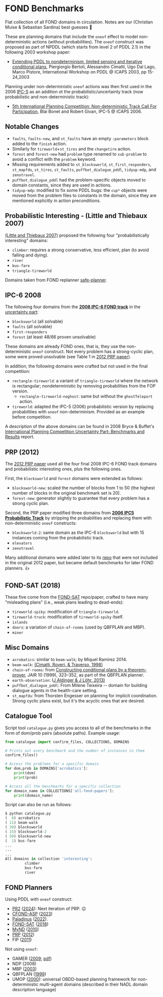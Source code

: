 
# FOND Benchmarks

Flat collection of all FOND domains in circulation. Notes are our (Christian Muise & Sebastian Sardina) best guesses :hand_over_mouth:

These are planning domains that include the `oneof` effect to model non-deterministic actions (without probabilities). The `oneof` construct was proposed as part of NPDDL (which starts from level 2 of PDDL 2.1) in the following 2003 workshop paper:

* [Extending PDDL to nondeterminism, limited sensing and iterative conditional plans](http://users.cecs.anu.edu.au/~thiebaux/workshops/ICAPS03/proceedings/PDDL-ICAPS03.pdf), Piergiorgio Bertoli, Alessandro Cimatti, Ugo Dal Lago, Marco Pistore, International Workshop on PDDL @ ICAPS 2003, pp 15-24,2003

Planning under non-deterministic `oneof` actions was then first used in the 2006 [IPC-5](https://lpg.unibs.it/ipc-5/) as an addition ot the probabilistic/uncertainty track (now probabilistic and non-deterministic track):

* [5th International Planning Competition: Non-deterministic Track Call For Participation](https://ipc06.icaps-conference.org/probabilistic/docs/cf-ipc-prob.pdf), Blai Bonet and Robert Givan, IPC-5 @ ICAPS 2006.


## Notable Changes

- `faults`, `faults-new`, and `st_faults` have an empty `:parameters` block added to the `finish` action.
- Similarly for `tireworld`+`st_tires` and the `changetire` action.
- `forest` and `forest-new` had `problem` type renamed to `sub-problem` to avoid a conflict with the `problem` keyword.
- Missing requirements added to `st_blocksworld`, `st_first_responders`, `st_mapfdu`, `st_tires`, `st_faults`, `puffbot_dialogue_pddl`, `tidyup-mdp`, and `zenotravel`.
- `puffbot_dialogue_pddl` had the problem-specific objects moved to domain constants, since they are used in actions.
- `tidyup-mdp`: modified to fix some PDDL bugs: the `cup*` objects were moved from the problem files to constants in the domain, since they are mentioned explicitly in action preconditions.


## Probabilistic Interesting  - (Little and Thiebaux 2007)

[(Little and Thiebaux 2007)](https://users.cecs.anu.edu.au/~thiebaux/papers/icaps07wksp.pdf) proposed the following four "probabilistically interesting" domains:

- `climber`: requires a strong conservative, less efficient, plan (to avoid falling and dying).
- `river`
- `bus-fare`
- `triangle-tireworld`

Domains taken from FOND replanner [safe-planner](https://github.com/mokhtarivahid/safe-planner/tree/master/benchmarks/prob_interesting).

## IPC-6 2008

The following four domains from the [**2008 IPC-6 FOND track**](https://ipc08.icaps-conference.org/probabilistic/wiki/index.php/Results.html#Fully_Observable_Non-Deterministic_.28FOND.29_track) in the [uncertainty part](https://ipc08.icaps-conference.org/probabilistic/wiki/):

- `blocksworld` (all solvable)
- `faults` (all solvable)
- `first-responders`
- `forest` (at least 48/66 proven unsolvable)

These domains are already FOND ones, that is, they use the non-deterministic `oneof` construct. Not every problem has a strong-cyclic plan, some were proved unsolvable (see Table 1 in [2012 PRP paper](https://cdn.aaai.org/ojs/13520/13520-40-17038-1-2-20201228.pdf)).


In addition, the following domains were crafted but not used in the final competition:

- `rectangle-tireworld`: a variant of `triangle-tireworld` where the network is rectangular; nondeterministic by removing probabilities from the FOP version.
  - `rectangle-tireworld-noghost`: same but without the `ghostTeleport`  action.
- `tireworld`: adapted the IPC-5 (2006) probabilistic version by replacing probabilities with `oneof` non-determinism. Provided as an example before competition.

A description of the above domains can be found in 2008 Bryce & Buffet's [International Planning Competition Uncertainty Part: Benchmarks and Results](https://ipc08.icaps-conference.org/probabilistic/wiki/images/0/03/Results.pdf) report.

## PRP (2012)

The [2012 PRP paper](https://cdn.aaai.org/ojs/13520/13520-40-17038-1-2-20201228.pdf) used all the four final 2008 IPC-6 FOND track domains and probabilistic interesting ones, plus the following ones.

First, the `blocksworld` and `forest` domains were extended as follows:

- `blocksworld-new`: scaled the number of blocks from 1 to 50 (the highest number of blocks in the original benchmark set is 20).
- `forest-new`: generator slightly to guarantee that every problem has a strong cyclic plan.

Second, the PRP paper modified three domains from [**2006 IPC5 Probabilistic Track**](https://ipc06.icaps-conference.org/probabilistic/) by stripping the probabilities and replacing them with non-deterministic `oneof` constructs:

- `blocksworld-2`: same domain as the IPC-6 `blocksworld` but with 15 instances coming from the probabilistic track.
- `elevators`
- `zenotravel`

Many additional domains were added later to its [repo](https://github.com/QuMuLab/planner-for-relevant-policies/tree/master/fond-benchmarks) that were not included in the original 2012 paper, but became default benchmarks for later FOND planners. 👍

## FOND-SAT (2018)

These five come from the [FOND-SAT](https://github.com/tomsons22/FOND-SAT) repo/paper, crafted to have many "misleading plans" (i.e., weak plans leading to dead-ends):

- `tireworld-spiky`: modification of `triangle-tireworld`.
- `tireworld-truck`: modification of `tireworld-spiky` itself.
- `islands`
- `doors`: a variation of `chain-of-rooms` (used by QBFPLAN and MBP).
- `miner`


## Misc Domains

- `acrobatics`: similar to `beam-walk`; by Miquel Ramirez 2014.
- `beam-walk`: [(Cimatti, Roveri, & Traverso, 1998)](https://cdn.aaai.org/AAAI/1998/AAAI98-124.pdf)
- `chain-of-rooms`: from [Constructing conditional plans by a theorem-prover](https://jair.org/index.php/jair/article/view/10230/), JAIR 10 (1999), 323–352, as part of the QBFPLAN planner.
- `earth-observation`: ([J Aldinger & J Löhr, 2013)](https://gki.informatik.uni-freiburg.de/papers/aldinger-loehr-pcd2013.pdf)
- `puffbot_dialogue_pddl`: From Milene Teixeira -- domain for building dialogue agents in the health-care setting.
- `st_mapfdu`: from Thorsten Engesser on planning for implicit coordination. Strong cyclic plans exist, but it's the acyclic ones that are desired.


## Catalogue Tool

Script tool `catalogue.py` gives you access to all of the benchmarks in the form of dom/prob pairs (absolute paths). Example usage:

```python
from catalogue import confirm_files, COLLECTIONS, DOMAINS

# Prints out every benchmark and the number of instances in them
confirm_files()

# Access the problems for a specific domain
for dom,prob in DOMAINS['acrobatics']:
    print(dom)
    print(prob)

# Access all the benchmarks for a specific collection
for domain_name in COLLECTIONS['all-fond-papers']:
    print(domain_name)
```

Script can also be run as follows:

```python
$ python catalogue.py
(  8) acrobatics
( 11) beam-walk
( 30) blocksworld
( 15) blocksworld-2
( 50) blocksworld-new
(  1) bus-fare
...
...
...
All domains in collection 'interesting':
         climber
         bus-fare
         river
```

## FOND Planners

Using PDDL with `oneof` construct:

- [PR2](https://github.com/QuMuLab/pr2) ([2024](https://arxiv.org/pdf/2312.11675)): Next iteration of PRP. 😉
- [CFOND-ASP](https://github.com/ssardina-research/cfond-asp) ([2023](https://ojs.aaai.org/index.php/ICAPS/article/view/19789/19548))
- [Paladinus](https://github.com/ramonpereira/paladinus) ([2022](https://ojs.aaai.org/index.php/ICAPS/article/view/19789/19548)).
- [FOND-SAT](https://github.com/tomsons22/FOND-SAT) ([2018](https://arxiv.org/pdf/1806.09455))
- [MyND](https://github.com/JackyCSer/MyNDPlanner) ([2010](https://ojs.aaai.org/index.php/ICAPS/article/view/13408/))
- [PRP](https://github.com/QuMuLab/planner-for-relevant-policies) ([2012](https://cdn.aaai.org/ojs/13520/13520-40-17038-1-2-20201228.pdf))
- FIP ([2011](https://www.ijcai.org/Proceedings/11/Papers/326.pdf))

Not using `oneof`:

- GAMER ([2009](https://dl.acm.org/doi/10.5555/1814110.1814112); [pdf](https://link.springer.com/chapter/10.1007/978-3-642-04617-9_1))
- NDP (2008)
- MBP ([2003](https://www.sciencedirect.com/science/article/pii/S0004370202003740))
- QBFPLAN ([1999](https://jair.org/index.php/jair/article/view/10230/))
- UMOP ([2000](https://jair.org/index.php/jair/article/view/10265)): universal OBDD-based planning framework for non-deterministic multi-agent domains (described in their NADL domain description language)